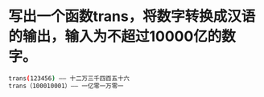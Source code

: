 # 写出一个函数trans，将数字转换成汉语的输出，输入为不超过10000亿的数字。

```sh
trans(123456) —— 十二万三千四百五十六
trans（100010001）—— 一亿零一万零一
```